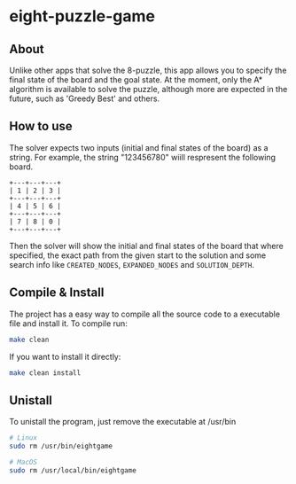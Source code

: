# eight-puzzle-game
## About
Unlike other apps that solve the 8-puzzle, this app allows you to specify the final state of the board and the goal state. 
At the moment, only the A* algorithm is available to solve the puzzle, although more are expected in the future, such as 'Greedy Best' and others.

## How to use
The solver expects two inputs (initial and final states of the board) as a string. For example, the string "123456780" wiill
respresent the following board.
```
+---+---+---+
| 1 | 2 | 3 |
+---+---+---+
| 4 | 5 | 6 |
+---+---+---+
| 7 | 8 | 0 |
+---+---+---+
```
Then the solver will show the initial and final states of the board that where specified, the exact path from the given start to the solution and
some search info like `CREATED_NODES`, `EXPANDED_NODES` and `SOLUTION_DEPTH`.

## Compile & Install
The project has a easy way to compile all the source code to a executable file and install it. To compile run:
```bash
make clean
```

If you want to install it directly:
```bash
make clean install
```

## Unistall
To unistall the program, just remove the executable at /usr/bin
```bash
# Linux
sudo rm /usr/bin/eightgame

# MacOS
sudo rm /usr/local/bin/eightgame
```
